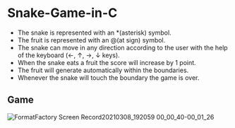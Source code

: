 # Snake-Game-in-C
* The snake is represented with an *(asterisk) symbol.
* The fruit is represented with an @(at sign) symbol.
* The snake can move in any direction according to the user with the help of the keyboard (&#8592;, &#8593;, &#8594;, &#8595; keys).
* When the snake eats a fruit the score will increase by 1 point.
* The fruit will generate automatically within the boundaries.
* Whenever the snake will touch the boundary the game is over.



## Game
![FormatFactory Screen Record20210308_192059 00_00_40-00_01_26](https://user-images.githubusercontent.com/49580063/110330949-7391d280-8044-11eb-8307-a5d6723568a0.gif)
